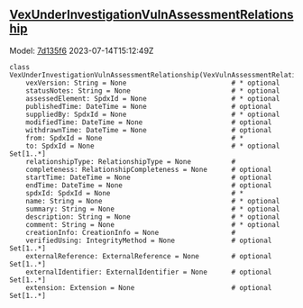 ## [VexUnderInvestigationVulnAssessmentRelationship](https://github.com/spdx/spdx-3-model/blob/main/model/Security/Classes/VexUnderInvestigationVulnAssessmentRelationship.md)
Model: [7d135f6](https://github.com/spdx/spdx-3-model/commit/7d135f6b3c1c412e06ae2ca73da3cbbbcdbc5cda) 2023-07-14T15:12:49Z
```
class VexUnderInvestigationVulnAssessmentRelationship(VexVulnAssessmentRelationship):
    vexVersion: String = None                          # * optional 
    statusNotes: String = None                         # * optional 
    assessedElement: SpdxId = None                     # * optional 
    publishedTime: DateTime = None                     # optional 
    suppliedBy: SpdxId = None                          # * optional 
    modifiedTime: DateTime = None                      # optional 
    withdrawnTime: DateTime = None                     # optional 
    from: SpdxId = None                                # * 
    to: SpdxId = None                                  # * optional Set[1..*]
    relationshipType: RelationshipType = None          # 
    completeness: RelationshipCompleteness = None      # optional 
    startTime: DateTime = None                         # optional 
    endTime: DateTime = None                           # optional 
    spdxId: SpdxId = None                              # * 
    name: String = None                                # * optional 
    summary: String = None                             # * optional 
    description: String = None                         # * optional 
    comment: String = None                             # * optional 
    creationInfo: CreationInfo = None                  # 
    verifiedUsing: IntegrityMethod = None              # optional Set[1..*]
    externalReference: ExternalReference = None        # optional Set[1..*]
    externalIdentifier: ExternalIdentifier = None      # optional Set[1..*]
    extension: Extension = None                        # optional Set[1..*]
```
